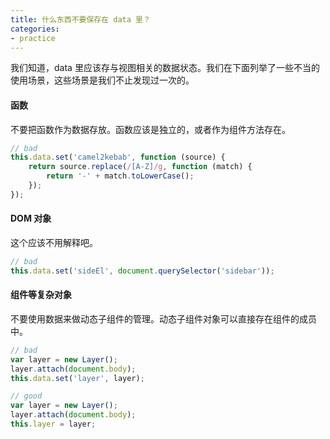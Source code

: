 ```yaml
---
title: 什么东西不要保存在 data 里？
categories:
- practice
---
```


我们知道，data 里应该存与视图相关的数据状态。我们在下面列举了一些不当的使用场景，这些场景是我们不止发现过一次的。

#### 函数

不要把函数作为数据存放。函数应该是独立的，或者作为组件方法存在。

```javascript
// bad
this.data.set('camel2kebab', function (source) {
    return source.replace(/[A-Z]/g, function (match) {
        return '-' + match.toLowerCase();
    });
});
```

#### DOM 对象

这个应该不用解释吧。

```javascript
// bad
this.data.set('sideEl', document.querySelector('sidebar'));
```

#### 组件等复杂对象

不要使用数据来做动态子组件的管理。动态子组件对象可以直接存在组件的成员中。

```javascript
// bad
var layer = new Layer();
layer.attach(document.body);
this.data.set('layer', layer);

// good
var layer = new Layer();
layer.attach(document.body);
this.layer = layer;
```
